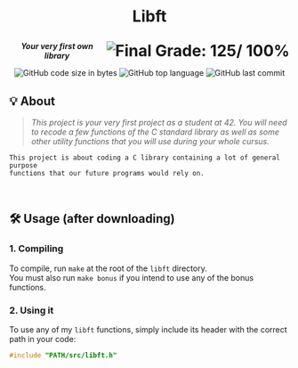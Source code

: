 <h1>
	<p align="center">Libft</p>
	<img align="right" alt="Final Grade: 125/ 100%" src="https://img.shields.io/badge/-%20125%20%2F%20100-success">
</h1>
<p align="center">
	<b><i>Your very first own library</b></i>
</p>
<p align="center">
	<img alt="GitHub code size in bytes" src="https://img.shields.io/github/languages/code-size/WudDoo/Libft">
	<img alt="GitHub top language" src="https://img.shields.io/github/languages/top/WudDoo/Libft">
	<img alt="GitHub last commit" src="https://img.shields.io/github/last-commit/WudDoo/Libft">
</p>

## 💡 About

> _This project is your very first project as a student at 42. You will need to recode a few functions of the C standard library as well as some other utility functions that you will use during your whole cursus._

	This project is about coding a C library containing a lot of general purpose
	functions that our future programs would rely on.
<br>

## 🛠️ Usage (after downloading)

<!-- ### Requirements

* -->

<!-- ### Instructions -->

### **1. Compiling**
To compile, run `make` at the root of the `libft` directory. <br>
You must also run `make bonus` if you intend to use any of the bonus functions.


### **2. Using it**

To use any of my `libft` functions, simply include its header with the correct path in your code:

```C
#include "PATH/src/libft.h"
```